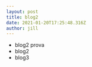 ```yaml
---
layout: post
title: blog2
date: 2021-01-20T17:25:48.316Z
author: jill
---
```

* blog2 prova
* blog2 
* blog3